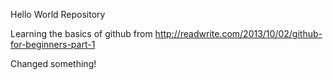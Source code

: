Hello World Repository

Learning the basics of github from http://readwrite.com/2013/10/02/github-for-beginners-part-1

Changed something!
